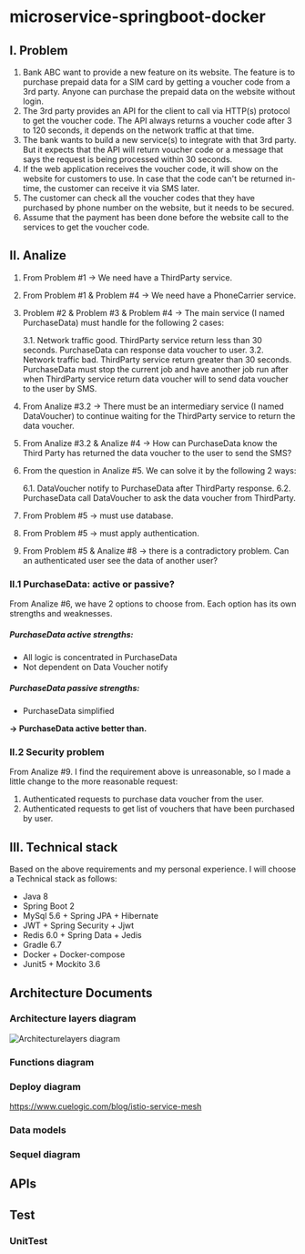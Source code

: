 # microservice-springboot-docker

## I. Problem

1. Bank ABC want to provide a new feature on its website. The feature is to purchase prepaid data for a SIM card by getting a voucher code from a 3rd party. Anyone can purchase the prepaid data on the website without login.
2. The 3rd party provides an API for the client to call via HTTP(s) protocol to get the voucher code. The API always returns a voucher code after 3 to 120 seconds, it depends on the network traffic at that time.
3. The bank wants to build a new service(s) to integrate with that 3rd party. But it expects that the API will return voucher code or a message that says the request is being processed within 30 seconds.
4. If the web application receives the voucher code, it will show on the website for customers to use. In case that the code can't be returned in-time, the customer can receive it via SMS later.
5. The customer can check all the voucher codes that they have purchased by phone number on the website, but it needs to be secured.
6. Assume that the payment has been done before the website call to the services to get the voucher code.

## II. Analize

1. From Problem #1 &#8594; We need have a ThirdParty service.
2. From Problem #1 & Problem #4 &#8594; We need have a PhoneCarrier service.
3. Problem #2 & Problem #3 & Problem #4 &#8594; The main service (I named PurchaseData) must handle for the following 2 cases:

    3.1. Network traffic good. ThirdParty service return less than 30 seconds. PurchaseData can response data voucher to user.
    3.2. Network traffic bad. ThirdParty service return greater than 30 seconds. PurchaseData must stop the current job and have another job run after when ThirdParty service return data voucher will to send data voucher to the user by SMS.

4. From Analize #3.2 &#8594; There must be an intermediary service (I named DataVoucher) to continue waiting for the ThirdParty service to return the data voucher.
5. From Analize #3.2 & Analize #4 &#8594; How can PurchaseData know the Third Party has returned the data voucher to the user to send the SMS?
6. From the question in Analize #5. We can solve it by the following 2 ways:

    6.1. DataVoucher notify to PurchaseData after ThirdParty response.
    6.2. PurchaseData call DataVoucher to ask the data voucher from ThirdParty.

7. From Problem #5 &#8594; must use database.
8. From Problem #5 &#8594; must apply authentication.
9. From Problem #5 & Analize #8 &#8594; there is a contradictory problem. Can an authenticated user see the data of another user? 

### II.1 PurchaseData: active or passive?

From Analize #6, we have 2 options to choose from. Each option has its own strengths and weaknesses.

##### PurchaseData active strengths:
+ All logic is concentrated in PurchaseData
+ Not dependent on Data Voucher notify

##### PurchaseData passive strengths:
+ PurchaseData simplified

**&#8594; PurchaseData active better than.**

### II.2 Security problem

From Analize #9. I find the requirement above is unreasonable, so I made a little change to the more reasonable request:

1. Authenticated requests to purchase data voucher from the user.
2. Authenticated requests to get list of vouchers that have been purchased by user.

## III. Technical stack

Based on the above requirements and my personal experience. I will choose a Technical stack as follows:

+ Java 8
+ Spring Boot 2
+ MySql 5.6 + Spring JPA + Hibernate
+ JWT + Spring Security + Jjwt
+ Redis 6.0 + Spring Data + Jedis
+ Gradle 6.7
+ Docker + Docker-compose
+ Junit5 + Mockito 3.6

## Architecture Documents

### Architecture layers diagram

![Architecturelayers diagram](https://devdocs.magento.com/common/images/archi_diagram_desired-state.png)

### Functions diagram
 
### Deploy diagram

https://www.cuelogic.com/blog/istio-service-mesh

### Data models



### Sequel diagram



## APIs


## Test



### UnitTest
